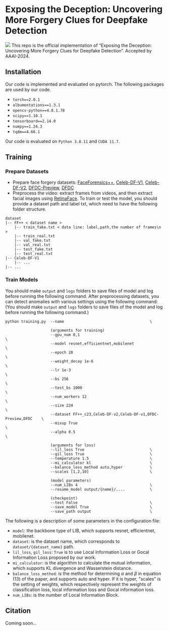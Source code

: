 # Exposing the Deception: Uncovering More Forgery Clues for Deepfake Detection
![](https://github.com/QingyuLiu/Exposing-the-Deception/blob/main/framework.png)
This repo is the official implementation of “Exposing the Deception: Uncovering More Forgery Clues for Deepfake Detection”. Accepted by AAAI-2024.

## Installation
Our code is implemented and evaluated on pytorch. The following packages are used by our code.
- `torch==2.0.1`
- `albumentations==1.3.1`
- `opencv-python==4.8.1.78`
- `scipy==1.10.1`
- `tensorboard==2.14.0`
- `numpy==1.24.3`
- `tqdm==4.66.1`

Our code is evaluated on `Python 3.8.11` and `CUDA 11.7`.


## Training
### Prepare Datasets
- Prepare face forgery datasets: [FaceForensics++](https://github.com/ondyari/FaceForensics), [Celeb-DF-V1](https://github.com/yuezunli/celeb-deepfakeforensics), [Celeb-DF-V2](https://github.com/yuezunli/celeb-deepfakeforensics), [DFDC-Preview](https://ai.meta.com/datasets/dfdc/), [DFDC](https://www.kaggle.com/c/deepfake-detection-challenge/data)
- Preprocess the video: extract frames from videos, and then extract facial images using [RetinaFace](https://github.com/biubug6/Pytorch_Retinaface). 
To train or test the model, you should provide a dataset path and label txt, which need to have the following folder structure. 
```Shell
dataset
|-- FF++ < dataset name >
    |-- train_fake.txt < data line: label,path,the number of frames\n >
    |-- train_real.txt
    |-- val_fake.txt
    |-- val_real.txt
    |-- test_fake.txt
    |-- test_real.txt
|-- Celeb-DF-V1
    |-- ...
|-- ...
```

### Train Models
You should make `output` and `logs` folders to save files of model and log before running the following command.
After preprocessing datasets, you can detect anomalies with various settings using the following command:
(You should make `output` and `logs` folders to save files of the model and log before running the following command.)
```
python training.py  --name                                      \

                    (arguments for training)
                    --gpu_num 0,1                                                   \
                    --model resnet,efficientnet,mobilenet                           \
                    --epoch 20                                                      \
                    --weight_decay 1e-6                                             \ 
                    --lr 1e-3                                                       \
                    --bs 256                                                        \
                    --test_bs 1000                                                  \
                    --num_workers 12                                                \
                    --size 224                                                      \
                    --dataset FF++_c23,Celeb-DF-v2,Celeb-DF-v1,DFDC-Preview,DFDC    \
                    --mixup True                                                    \
                    --alpha 0.5                                                     \

                    (arguments for loss)
                    --lil_loss True                             \
                    --gil_loss True                             \
                    --temperature 1.5                           \
                    --mi_calculator kl                          \
                    --balance_loss_method auto,hyper            \
                    --scales [1,2,10]                           \

                    (model parameters)
                    --num_LIBs 4                                \
                    --resume_model output/{name}/....           \

                    (checkpoint)
                    --test False                                \
                    --save_model True                           \
                    --save_path output                          \
```
The following is a description of some parameters in the configuration file:
- `model`: the backbone type of LIB, which supports resnet, efficientnet, mobilenet.
- `dataset`: is the dataset name, which corresponds to `dataset/{dataset_name}` path.
- `lil_loss`, `gil_loss`: `True` is to use Local Information Loss or Gocal Information Loss proposed by our work.
- `mi_calculator`: is the algorithm to calculate the mutual information, which supports KL divergence and Wasserstein distance.
- `balance_loss_method`: is the method for determining $\alpha$ and $\beta$ in equation (13) of the paper, and supports auto and hyper. If it is hyper, "scales" is the setting of weights, which respectively represent the weights of classification loss, local information loss and Gocal information loss.
- `num_LIBs`: is the number of Local Information Block.


## Citation
Coming soon...
